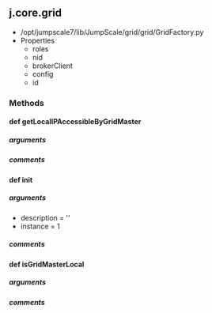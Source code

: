 ## j.core.grid

- /opt/jumpscale7/lib/JumpScale/grid/grid/GridFactory.py
- Properties
    - roles
    - nid
    - brokerClient
    - config
    - id

### Methods

#### def getLocalIPAccessibleByGridMaster 
##### arguments

##### comments

#### def init 
##### arguments

- description = ''
- instance = 1

##### comments

#### def isGridMasterLocal 
##### arguments

##### comments

